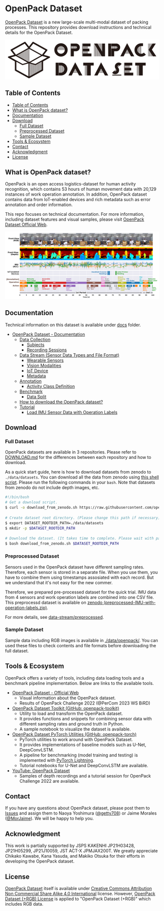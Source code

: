 # OpenPack Dataset

[OpenPack Dataset](https://open-pack.github.io/) is a new large-scale multi-modal dataset of packing processes.
This repository provides download instructions and technical details for the OpenPack Dataset.

![OpenPack Dataset Log](./assets/dataset/OpenPackDataset-black.png)

## Table of Contents

- [Table of Contents](#table-of-contents)
- [What is OpenPack dataset?](#what-is-openpack-dataset)
- [Documentation](#documentation)
- [Download](#download)
  - [Full Dataset](#full-dataset)
  - [Preprocessed Dataset](#preprocessed-dataset)
  - [Sample Dataset](#sample-dataset)
- [Tools \& Ecosystem](#tools--ecosystem)
- [Contact](#contact)
- [Acknowledgment](#acknowledgment)
- [License](#license)

## What is OpenPack dataset?

OpenPack is an open access logistics-dataset for human activity recognition, which contains 53 hours of human movement data with 20,129 instances of work operation annotation.
In addition, OpenPack dataset contains data from IoT-enabled devices and rich metadata such as error annotation and order information.

This repo focuses on technical documentation.
For more information, including dataset features and visual samples, please visit [OpenPack Dataset Official Web](https://open-pack.github.io/).

![OpenPack__KeyVisual](./assets/dataset/OpenPack__KeyVisual.png)

## Documentation

Technical information on this dataset is available under [docs](./docs/) folder.

- [OpenPack Dataset - Documentation](./docs/)
  - [Data Collection](./docs/data-collection/)
    - [Subjects](./docs/data-collection/subjects.md)
    - [Recording Sessions](./docs/data-collection/sessions.md)
  - [Data Stream (Sensor Data Types and File Format)](./docs/data-stream/)
    - [Wearable Sensors](./docsdata-stream/wearables.md)
    - [Vision Modalities](./docs/data-stream/vision.md)
    - [IoT Device](./docs/data-stream/iot.md)
    - [Metadata](./docs/data-stream/metadata.md)
  - [Annotation](./docs/annotation/)
    - [Activity Class Definition](./docs/annotation/activity-class.md)
  - [Benchmark](./docs/benchmark/)
    - [Data Split](./docs/benchmark/data-split.md)
  - [How to download the OpenPack dataset?](./docs/DOWNLOAD.md)
  - [Tutorial](./docs/tutorials/)
    - [Load IMU Sensor Data with Operation Labels](./docs/tutorials/load-imu-with-operation-labels.md)

## Download

### Full Dataset

OpenPack datasets are available in 3 repositories.
Please refer to [DOWNLOAD.md](./docs/DOWNLOAD.md) for the differences between each repository and how to download.

As a quick start guide, here is how to download datasets from zenodo to `./data/datasets`.
You can download all the data from zenodo using [this shell script](./release/v1.0.0/download_from_zenodo.sh). Please run the following commands in your `bash`.
Note that datasets from zenodo do not include depth images, etc.

```bash
#!/bin/bash
# Get a download script.
$ curl -o download_from_zenodo.sh https://raw.githubusercontent.com/open-pack/openpack-dataset/main/release/v1.0.0/download_from_zenodo.sh

# Create dataset root directory. (Please change this path if necessary)
$ export DATASET_ROOTDIR_PATH=./data/datasets
$ mkdir -p $DATASET_ROOTDIR_PATH

# Download the dataset. (It takes time to complete. Please wait with patience...)
$ bash download_from_zenodo.sh $DATASET_ROOTDIR_PATH
```

### Preprocessed Dataset

Sensors used in the OpenPack dataset have different sampling rates.
Therefore, each sensor is stored in a separate file. When you use them, you have to combine them using timestamps assosiated with each record. But we understand that it's not easy for the new commer.

Therefore, we prepared pre-processed dataset for the quick trial.
IMU data from 4 sensors and work operation labels are combined into one CSV file.
This preprocessd dataset is available on [zenodo (preprocessed-IMU-with-operation-labels.zip)](https://zenodo.org/records/8145223).

For more details, see [data-stream/preprocessed](./docs/data-stream/preprocessed.md).

### Sample Dataset

Sample data including RGB images is available in [./data/openpack/](./data/openpack/).
You can used these files to check contents and file formats before downloading the full dataset.

## Tools & Ecosystem

OpenPack offers a variety of tools, including data loading tools and a benchmark pipeline implementation.
Below are links to the available tools.

- [OpenPack Dataset - Official Web](https://open-pack.github.io/)
  - Visual information about the OpenPack dataset.
  - Results of OpenPack Challenge 2022 (@PerCom 2023 WS BiRD)
- [OpenPack Dataset Toolkit (GitHub: openpack-toolkit)](https://github.com/open-pack/openpack-toolkit)
  - Utility to load and transform the OpenPack dataset.
  - It provides functions and snippets for combining sensor data with different sampling rates and ground truth in Python.
  - A sample notebook to visualize the dataset is available.
- [OpenPack Dataset PyTorch Utilities (GitHub: openpack-torch)](https://github.com/open-pack/openpack-torch)
  - PyTorch utilities to work around with OpenPack Dataset.
  - It provides implementations of baseline models such as U-Net, DeepConvLSTM.
  - A pipeline for benchmarking (model training and testing) is implemented with [PyTorch Lightning](https://github.com/Lightning-AI/pytorch-lightning).
  - Tutorial notebooks for U-Net and DeepConvLSTM are available.
- [YouTube: OpenPack Dataset](https://youtube.com/@openpackdataset6864?si=2VemMXqnXexe_f-4)
  - Samples of depth recordings and a tutorial session for OpenPack Challenge 2022 are available.

## Contact

If you have any questions about OpenPack dataset, please post them to [Issues](https://github.com/open-pack/openpack-dataset/issues) and assign them to Naoya Yoshimura ([@getty708](https://github.com/getty708)) or Jaime Morales ([@MorJaime](https://github.com/MorJaime)).
We will be happy to help you.

## Acknowledgment

This work is partially supported by JSPS KAKENHI JP21H03428, JP21H05299, JP21J10059, JST ACT-X JPMJAX200T.
We greatly appreciate Chikako Kawabe, Kana Yasuda, and Makiko Otsuka for their efforts in developing the OpenPack dataset.

## License

[OpenPack Dataset](https://doi.org/10.5281/zenodo.5909086) itself is available under [Creative Commons Attribution Non Commercial Share Alike 4.0 International](https://creativecommons.org/licenses/by-nc-sa/4.0/legalcode) license.
However, [OpenPack Dataset (+RGB) License](./licenses/OPENPACK_DATASET_RGB_LICENSE.md) is applied to "OpenPack Dataset (+RGB)" which includes RGB data.
